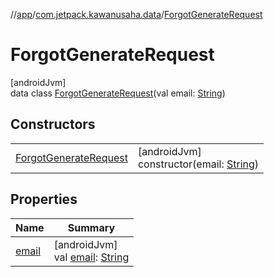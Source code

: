 //[app](../../../index.md)/[com.jetpack.kawanusaha.data](../index.md)/[ForgotGenerateRequest](index.md)

# ForgotGenerateRequest

[androidJvm]\
data class [ForgotGenerateRequest](index.md)(val email: [String](https://kotlinlang.org/api/latest/jvm/stdlib/kotlin/-string/index.html))

## Constructors

| | |
|---|---|
| [ForgotGenerateRequest](-forgot-generate-request.md) | [androidJvm]<br>constructor(email: [String](https://kotlinlang.org/api/latest/jvm/stdlib/kotlin/-string/index.html)) |

## Properties

| Name | Summary |
|---|---|
| [email](email.md) | [androidJvm]<br>val [email](email.md): [String](https://kotlinlang.org/api/latest/jvm/stdlib/kotlin/-string/index.html) |
